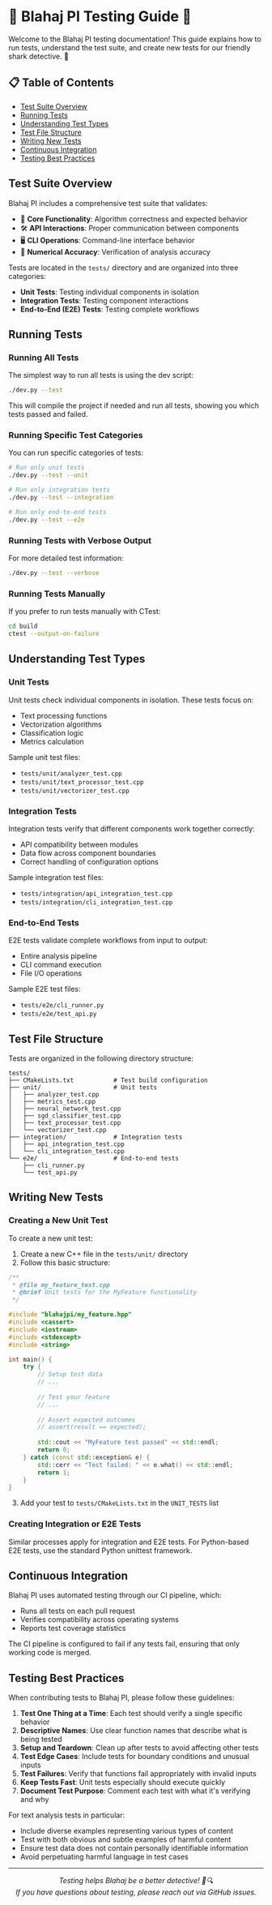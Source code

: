 # 🧪 Blahaj PI Testing Guide 🧪

Welcome to the Blahaj PI testing documentation! This guide explains how to run tests, understand the test suite, and create new tests for our friendly shark detective. 🦈

## 📋 Table of Contents

- [Test Suite Overview](#test-suite-overview)
- [Running Tests](#running-tests)
- [Understanding Test Types](#understanding-test-types)
- [Test File Structure](#test-file-structure)
- [Writing New Tests](#writing-new-tests)
- [Continuous Integration](#continuous-integration)
- [Testing Best Practices](#testing-best-practices)

## Test Suite Overview

Blahaj PI includes a comprehensive test suite that validates:

- 🧠 **Core Functionality**: Algorithm correctness and expected behavior
- 🛠️ **API Interactions**: Proper communication between components
- 🖥️ **CLI Operations**: Command-line interface behavior
- 🧮 **Numerical Accuracy**: Verification of analysis accuracy

Tests are located in the `tests/` directory and are organized into three categories:
- **Unit Tests**: Testing individual components in isolation
- **Integration Tests**: Testing component interactions
- **End-to-End (E2E) Tests**: Testing complete workflows

## Running Tests

### Running All Tests

The simplest way to run all tests is using the dev script:

```bash
./dev.py --test
```

This will compile the project if needed and run all tests, showing you which tests passed and failed.

### Running Specific Test Categories

You can run specific categories of tests:

```bash
# Run only unit tests
./dev.py --test --unit

# Run only integration tests
./dev.py --test --integration

# Run only end-to-end tests
./dev.py --test --e2e
```

### Running Tests with Verbose Output

For more detailed test information:

```bash
./dev.py --test --verbose
```

### Running Tests Manually

If you prefer to run tests manually with CTest:

```bash
cd build
ctest --output-on-failure
```

## Understanding Test Types

### Unit Tests

Unit tests check individual components in isolation. These tests focus on:
- Text processing functions
- Vectorization algorithms
- Classification logic
- Metrics calculation

Sample unit test files:
- `tests/unit/analyzer_test.cpp`
- `tests/unit/text_processor_test.cpp`
- `tests/unit/vectorizer_test.cpp`

### Integration Tests

Integration tests verify that different components work together correctly:
- API compatibility between modules
- Data flow across component boundaries
- Correct handling of configuration options

Sample integration test files:
- `tests/integration/api_integration_test.cpp`
- `tests/integration/cli_integration_test.cpp`

### End-to-End Tests

E2E tests validate complete workflows from input to output:
- Entire analysis pipeline
- CLI command execution
- File I/O operations

Sample E2E test files:
- `tests/e2e/cli_runner.py`
- `tests/e2e/test_api.py`

## Test File Structure

Tests are organized in the following directory structure:

```
tests/
├── CMakeLists.txt           # Test build configuration
├── unit/                    # Unit tests
│   ├── analyzer_test.cpp
│   ├── metrics_test.cpp
│   ├── neural_network_test.cpp
│   ├── sgd_classifier_test.cpp  
│   ├── text_processor_test.cpp
│   └── vectorizer_test.cpp
├── integration/             # Integration tests
│   ├── api_integration_test.cpp
│   └── cli_integration_test.cpp
└── e2e/                     # End-to-end tests
    ├── cli_runner.py
    └── test_api.py
```

## Writing New Tests

### Creating a New Unit Test

To create a new unit test:

1. Create a new C++ file in the `tests/unit/` directory
2. Follow this basic structure:

```cpp
/**
 * @file my_feature_test.cpp
 * @brief Unit tests for the MyFeature functionality
 */

#include "blahajpi/my_feature.hpp"
#include <cassert>
#include <iostream>
#include <stdexcept>
#include <string>

int main() {
    try {
        // Setup test data
        // ...
        
        // Test your feature
        // ...
        
        // Assert expected outcomes
        // assert(result == expected);
        
        std::cout << "MyFeature test passed" << std::endl;
        return 0;
    } catch (const std::exception& e) {
        std::cerr << "Test failed: " << e.what() << std::endl;
        return 1;
    }
}
```

3. Add your test to `tests/CMakeLists.txt` in the `UNIT_TESTS` list

### Creating Integration or E2E Tests

Similar processes apply for integration and E2E tests. For Python-based E2E tests, use the standard Python unittest framework.

## Continuous Integration

Blahaj PI uses automated testing through our CI pipeline, which:
- Runs all tests on each pull request
- Verifies compatibility across operating systems
- Reports test coverage statistics

The CI pipeline is configured to fail if any tests fail, ensuring that only working code is merged.

## Testing Best Practices

When contributing tests to Blahaj PI, please follow these guidelines:

1. **Test One Thing at a Time**: Each test should verify a single specific behavior
2. **Descriptive Names**: Use clear function names that describe what is being tested
3. **Setup and Teardown**: Clean up after tests to avoid affecting other tests
4. **Test Edge Cases**: Include tests for boundary conditions and unusual inputs
5. **Test Failures**: Verify that functions fail appropriately with invalid inputs
6. **Keep Tests Fast**: Unit tests especially should execute quickly
7. **Document Test Purpose**: Comment each test with what it's verifying and why

For text analysis tests in particular:
- Include diverse examples representing various types of content
- Test with both obvious and subtle examples of harmful content
- Ensure test data does not contain personally identifiable information
- Avoid perpetuating harmful language in test cases

---

<p align="center">
  <i>Testing helps Blahaj be a better detective! 🦈🔍</i><br>
  <i>If you have questions about testing, please reach out via GitHub issues.</i>
</p>

